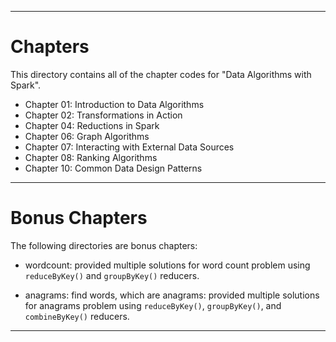 ----
# Chapters

This directory contains all of the chapter codes for "Data Algorithms with Spark".

* Chapter 01: Introduction to Data Algorithms
* Chapter 02: Transformations in Action
* Chapter 04: Reductions in Spark
* Chapter 06: Graph Algorithms
* Chapter 07: Interacting with External Data Sources
* Chapter 08: Ranking Algorithms
* Chapter 10: Common Data Design Patterns

----

# Bonus Chapters

The following directories are bonus chapters:

* wordcount: provided multiple solutions for word count 
  problem using `reduceByKey()` and `groupByKey()` reducers.
  
* anagrams: find words, which are anagrams: provided multiple 
  solutions for anagrams problem using `reduceByKey()`, `groupByKey()`,
  and `combineByKey()` reducers.
----